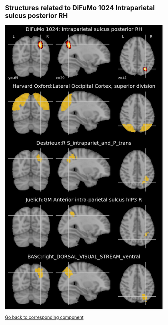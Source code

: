 


## Structures related to DiFuMo 1024 Intraparietal sulcus posterior RH

![178](178.jpg "Structures related to DiFuMo 1024 Intraparietal sulcus posterior RH")

[Go back to corresponding component](https://parietal-inria.github.io/DiFuMo/1024/html/178.html)